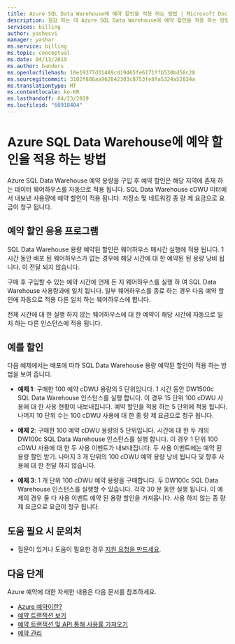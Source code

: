```yaml
---
title: Azure SQL Data Warehouse에 예약 할인을 적용 하는 방법 | Microsoft Docs
description: 절감 하는 데 Azure SQL Data Warehouse에 예약 할인을 적용 하는 방법을 알아봅니다.
services: billing
author: yashesvi
manager: yashar
ms.service: billing
ms.topic: conceptual
ms.date: 04/13/2019
ms.author: banders
ms.openlocfilehash: 10e19377d31489cd19465fe6171ffb530bd58c28
ms.sourcegitcommit: 3102f886aa962842303c8753fe8fa5324a52834a
ms.translationtype: MT
ms.contentlocale: ko-KR
ms.lasthandoff: 04/23/2019
ms.locfileid: "60918404"
---
```

# <a name="how-reservation-discounts-apply-to-azure-sql-data-warehouse"></a>Azure SQL Data Warehouse에 예약 할인을 적용 하는 방법

Azure SQL Data Warehouse 예약 용량을 구입 후 예약 할인은 해당 지역에 존재 하는 데이터 웨어하우스를 자동으로 적용 됩니다. SQL Data Warehouse cDWU 미터에서 내보낸 사용량에 예약 할인이 적용 됩니다. 저장소 및 네트워킹 종 량 제 요금으로 요금이 청구 됩니다.

## <a name="reservation-discount-application"></a>예약 할인 응용 프로그램

SQL Data Warehouse 용량 예약된 할인은 웨어하우스 매시간 실행에 적용 됩니다. 1 시간 동안 배포 된 웨어하우스가 없는 경우에 해당 시간에 대 한 예약된 된 용량 낭비 됩니다. 이 전달 되지 않습니다.

구매 후 구입할 수 있는 예약 시간에 언제 든 지 웨어하우스를 실행 하 여 SQL Data Warehouse 사용량과에 일치 됩니다. 일부 웨어하우스를 종료 하는 경우 다음 예약 할인에 자동으로 적용 다른 일치 하는 웨어하우스에 합니다.

전체 시간에 대 한 실행 하지 않는 웨어하우스에 대 한 예약이 해당 시간에 자동으로 일치 하는 다른 인스턴스에 적용 됩니다.

## <a name="discount-examples"></a>예를 할인

다음 예제에서는 배포에 따라 SQL Data Warehouse 용량 예약된 할인이 적용 하는 방법을 보여 줍니다.

- **예제 1**: 구매한 100 예약 cDWU 용량의 5 단위입니다. 1 시간 동안 DW1500c SQL Data Warehouse 인스턴스를 실행 합니다. 이 경우 15 단위 100 cDWU 사용에 대 한 사용 현황이 내보내집니다. 예약 할인을 적용 하는 5 단위에 적용 됩니다. 나머지 10 단위 수는 100 cDWU 사용에 대 한 종 량 제 요금으로 청구 됩니다.

- **예제 2**: 구매한 100 예약 cDWU 용량의 5 단위입니다. 시간에 대 한 두 개의 DW100c SQL Data Warehouse 인스턴스를 실행 합니다. 이 경우 1 단위 100 cDWU 사용에 대 한 두 사용 이벤트가 내보내집니다. 두 사용 이벤트에는 예약 된 용량 할인 받기. 나머지 3 개 단위의 100 cDWU 예약 용량 낭비 됩니다 및 향후 사용에 대 한 전달 하지 않습니다.

- **예제 3**: 1 개 단위 100 cDWU 예약 용량을 구매합니다. 두 DW100c SQL Data Warehouse 인스턴스를 실행할 수 있습니다. 각각 30 분 동안 실행 됩니다. 이 예제의 경우 둘 다 사용 이벤트 예약 된 용량 할인을 가져옵니다. 사용 하지 않는 종 량 제 요금으로 요금이 청구 됩니다.

## <a name="need-help-contact-us"></a>도움 필요 시 문의처

- 질문이 있거나 도움이 필요한 경우 [지원 요청을 만드세요](https://go.microsoft.com/fwlink/?linkid=2083458).

## <a name="next-steps"></a>다음 단계

Azure 예약에 대한 자세한 내용은 다음 문서를 참조하세요.

- [Azure 예약이란?](billing-save-compute-costs-reservations.md)
- [예약 트랜잭션 보기](billing-view-reservations.md)
- [예약 트랜잭션 및 API 통해 사용률 가져오기](billing-reservation-apis.md)
- [예약 관리](billing-manage-reserved-vm-instance.md)
